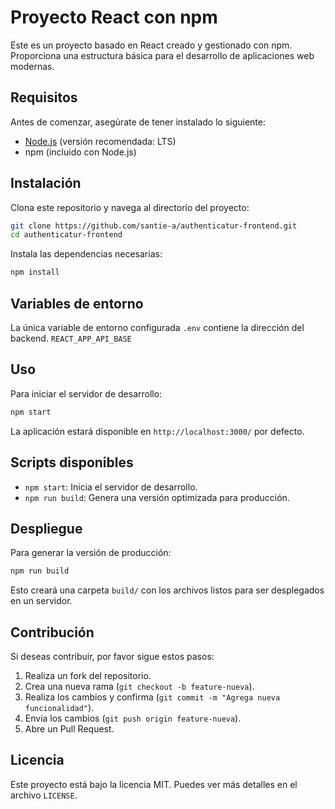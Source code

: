 # Proyecto React con npm

Este es un proyecto basado en React creado y gestionado con npm. Proporciona una estructura básica para el desarrollo de aplicaciones web modernas.

## Requisitos

Antes de comenzar, asegúrate de tener instalado lo siguiente:

- [Node.js](https://nodejs.org/) (versión recomendada: LTS)
- npm (incluido con Node.js)

## Instalación

Clona este repositorio y navega al directorio del proyecto:

```bash
git clone https://github.com/santie-a/authenticatur-frontend.git
cd authenticatur-frontend
```

Instala las dependencias necesarias:

```bash
npm install
```

## Variables de entorno

La única variable de entorno configurada `.env` contiene la dirección del backend. `REACT_APP_API_BASE`

## Uso

Para iniciar el servidor de desarrollo:

```bash
npm start
```

La aplicación estará disponible en `http://localhost:3000/` por defecto.

## Scripts disponibles

- `npm start`: Inicia el servidor de desarrollo.
- `npm run build`: Genera una versión optimizada para producción.

## Despliegue

Para generar la versión de producción:

```bash
npm run build
```

Esto creará una carpeta `build/` con los archivos listos para ser desplegados en un servidor.

## Contribución

Si deseas contribuir, por favor sigue estos pasos:

1. Realiza un fork del repositorio.
2. Crea una nueva rama (`git checkout -b feature-nueva`).
3. Realiza los cambios y confirma (`git commit -m "Agrega nueva funcionalidad"`).
4. Envía los cambios (`git push origin feature-nueva`).
5. Abre un Pull Request.

## Licencia

Este proyecto está bajo la licencia MIT. Puedes ver más detalles en el archivo `LICENSE`.

